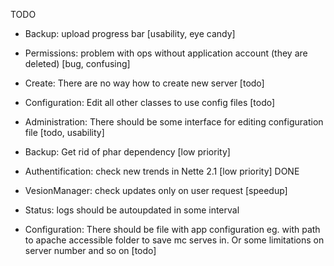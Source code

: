 TODO

* Backup: upload progress bar [usability, eye candy]
* Permissions: problem with ops without application account (they are deleted) [bug, confusing]
* Create: There are no way how to create new server [todo]
* Configuration: Edit all other classes to use config files [todo]
* Administration: There should be some interface for editing configuration file [todo, usability]
* Backup: Get rid of phar dependency [low priority]
* Authentification: check new trends in Nette 2.1 [low priority]
DONE

* VesionManager: check updates only on user request [speedup]
* Status: logs should be autoupdated in some interval
* Configuration: There should be file with app configuration eg. with path to apache accessible folder to save mc serves in. Or some limitations on server number and so on [todo]